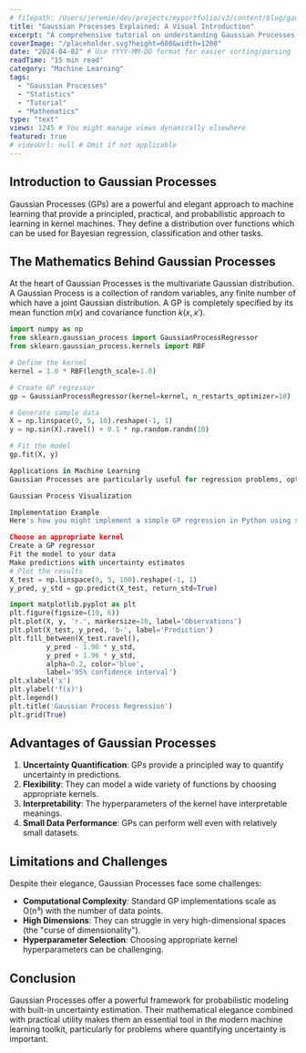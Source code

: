 ```yaml
---
# filepath: /Users/jeremie/dev/projects/myportfolio/v3/content/blog/gaussian-processes.md
title: "Gaussian Processes Explained: A Visual Introduction"
excerpt: "A comprehensive tutorial on understanding Gaussian Processes with interactive visualizations and practical examples."
coverImage: "/placeholder.svg?height=600&width=1200"
date: "2024-04-02" # Use YYYY-MM-DD format for easier sorting/parsing
readTime: "15 min read"
category: "Machine Learning"
tags: 
  - "Gaussian Processes"
  - "Statistics"
  - "Tutorial"
  - "Mathematics"
type: "text"
views: 1245 # You might manage views dynamically elsewhere
featured: true
# videoUrl: null # Omit if not applicable
---
```


## Introduction to Gaussian Processes

Gaussian Processes (GPs) are a powerful and elegant approach to machine learning that provide a principled, practical, and probabilistic approach to learning in kernel machines. They define a distribution over functions which can be used for Bayesian regression, classification and other tasks.

## The Mathematics Behind Gaussian Processes

At the heart of Gaussian Processes is the multivariate Gaussian distribution. A Gaussian Process is a collection of random variables, any finite number of which have a joint Gaussian distribution. A GP is completely specified by its mean function $m(x)$ and covariance function $k(x, x')$.

```python
import numpy as np
from sklearn.gaussian_process import GaussianProcessRegressor
from sklearn.gaussian_process.kernels import RBF

# Define the kernel
kernel = 1.0 * RBF(length_scale=1.0)

# Create GP regressor
gp = GaussianProcessRegressor(kernel=kernel, n_restarts_optimizer=10)

# Generate sample data
X = np.linspace(0, 5, 10).reshape(-1, 1)
y = np.sin(X).ravel() + 0.1 * np.random.randn(10)

# Fit the model
gp.fit(X, y)

Applications in Machine Learning
Gaussian Processes are particularly useful for regression problems, optimization, and in active learning scenarios. They provide not just predictions but also uncertainty estimates, which is crucial in many applications.

Gaussian Process Visualization

Implementation Example
Here's how you might implement a simple GP regression in Python using scikit-learn:

Choose an appropriate kernel
Create a GP regressor
Fit the model to your data
Make predictions with uncertainty estimates
# Plot the results
X_test = np.linspace(0, 5, 100).reshape(-1, 1)
y_pred, y_std = gp.predict(X_test, return_std=True)

import matplotlib.pyplot as plt
plt.figure(figsize=(10, 6))
plt.plot(X, y, 'r.', markersize=10, label='Observations')
plt.plot(X_test, y_pred, 'b-', label='Prediction')
plt.fill_between(X_test.ravel(), 
         y_pred - 1.96 * y_std,
         y_pred + 1.96 * y_std,
         alpha=0.2, color='blue', 
         label='95% confidence interval')
plt.xlabel('x')
plt.ylabel('f(x)')
plt.legend()
plt.title('Gaussian Process Regression')
plt.grid(True)
```

## Advantages of Gaussian Processes

1. **Uncertainty Quantification**: GPs provide a principled way to quantify uncertainty in predictions.
2. **Flexibility**: They can model a wide variety of functions by choosing appropriate kernels.
3. **Interpretability**: The hyperparameters of the kernel have interpretable meanings.
4. **Small Data Performance**: GPs can perform well even with relatively small datasets.

## Limitations and Challenges

Despite their elegance, Gaussian Processes face some challenges:

- **Computational Complexity**: Standard GP implementations scale as O(n³) with the number of data points.
- **High Dimensions**: They can struggle in very high-dimensional spaces (the "curse of dimensionality").
- **Hyperparameter Selection**: Choosing appropriate kernel hyperparameters can be challenging.

## Conclusion

Gaussian Processes offer a powerful framework for probabilistic modeling with built-in uncertainty estimation. Their mathematical elegance combined with practical utility makes them an essential tool in the modern machine learning toolkit, particularly for problems where quantifying uncertainty is important.




